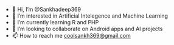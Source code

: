 - 👋 Hi, I’m @Sankhadeep369
- 👀 I’m interested in Artificial Intelegence and Machine Learning
- 🌱 I’m currently learning R and PHP
- 💞️ I’m looking to collaborate on Android apps and AI projects
- 📫 How to reach me coolsankh369@gmail.com

<!---
Sankhadeep369/Sankhadeep369 is a ✨ special ✨ repository because its `README.md` (this file) appears on your GitHub profile.
You can click the Preview link to take a look at your changes.
--->
